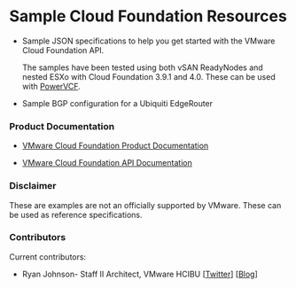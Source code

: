 # Sample Cloud Foundation Resources
- Sample JSON specifications to help you get started with the VMware Cloud Foundation API.

	The samples have been tested using both vSAN ReadyNodes and nested ESXo with Cloud Foundation 3.9.1 and 4.0. These can be used with <a href="https://github.com/powervcf" target="_blank">PowerVCF</a>.

- Sample BGP configuration for a Ubiquiti EdgeRouter

### Product Documentation

* <a href="https://docs.vmware.com/en/VMware-Cloud-Foundation" target="_blank">VMware Cloud Foundation Product Documentation</a>

* <a href="https://code.vmware.com/apis/723/vmware-cloud-foundation" target="_blank">VMware Cloud Foundation API Documentation</a>

### Disclaimer
These are examples are not an officially supported by VMware. These can be used as reference specifications.

### Contributors
Current contributors:

* Ryan Johnson- Staff II Architect, VMware HCIBU \[[Twitter](https://twitter.com/tenthirtyam)\] \[[Blog](https://tenthirtyam.org)\]